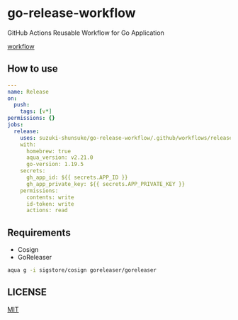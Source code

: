 # go-release-workflow

GitHub Actions Reusable Workflow for Go Application

[workflow](.github/workflows/release.yaml)

## How to use

```yaml
---
name: Release
on:
  push:
    tags: [v*]
permissions: {}
jobs:
  release:
    uses: suzuki-shunsuke/go-release-workflow/.github/workflows/release.yaml@d5b30f148d2f6fb207c58aee61fab4d3a3021421 # v0.4.5
    with:
      homebrew: true
      aqua_version: v2.21.0
      go-version: 1.19.5
    secrets:
      gh_app_id: ${{ secrets.APP_ID }}
      gh_app_private_key: ${{ secrets.APP_PRIVATE_KEY }}
    permissions:
      contents: write
      id-token: write
      actions: read
```

## Requirements

- Cosign
- GoReleaser

```sh
aqua g -i sigstore/cosign goreleaser/goreleaser
```

## LICENSE

[MIT](LICENSE)
